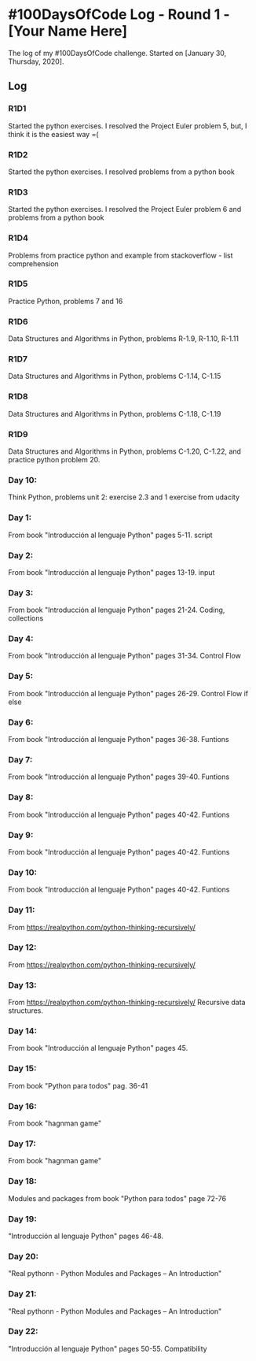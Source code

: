# #100DaysOfCode Log - Round 1 - [Your Name Here]

The log of my #100DaysOfCode challenge. Started on [January 30, Thursday, 2020].

## Log

### R1D1 
Started the python exercises. I resolved the Project Euler problem 5, but, I think it is the easiest way =(

### R1D2
Started the python exercises. I resolved problems from a python book

### R1D3
Started the python exercises. I resolved the Project Euler problem 6 and problems from a python book

### R1D4
Problems from practice python and example from stackoverflow - list comprehension

### R1D5
Practice Python, problems 7 and 16

### R1D6
Data Structures and Algorithms in Python, problems R-1.9, R-1.10, R-1.11

### R1D7
Data Structures and Algorithms in Python, problems C-1.14, C-1.15

### R1D8
Data Structures and Algorithms in Python, problems C-1.18, C-1.19

### R1D9
Data Structures and Algorithms in Python, problems C-1.20, C-1.22, and practice python problem 20.

### Day 10: 
Think Python, problems unit 2: exercise 2.3 and 1 exercise from udacity


### Day 1:
From book "Introducción al lenguaje Python" pages 5-11. script

### Day 2:
From book "Introducción al lenguaje Python" pages 13-19. input

### Day 3:
From book "Introducción al lenguaje Python" pages 21-24. Coding, collections

### Day 4:
From book "Introducción al lenguaje Python" pages 31-34. Control Flow

### Day 5:
From book "Introducción al lenguaje Python" pages 26-29. Control Flow if else

### Day 6:
From book "Introducción al lenguaje Python" pages 36-38. Funtions

### Day 7:
From book "Introducción al lenguaje Python" pages 39-40. Funtions

### Day 8:
From book "Introducción al lenguaje Python" pages 40-42. Funtions

### Day 9:
From book "Introducción al lenguaje Python" pages 40-42. Funtions

### Day 10:
From book "Introducción al lenguaje Python" pages 40-42. Funtions

### Day 11:
From https://realpython.com/python-thinking-recursively/

### Day 12:
From https://realpython.com/python-thinking-recursively/

### Day 13:
From https://realpython.com/python-thinking-recursively/ Recursive data structures.

### Day 14:
From book "Introducción al lenguaje Python" pages 45.

### Day 15: 
From book "Python para todos" pag. 36-41

### Day 16: 
From book "hagnman game"

### Day 17: 
From book "hagnman game"

### Day 18: 
Modules and packages from book "Python para todos" page 72-76

### Day 19: 
"Introducción al lenguaje Python" pages 46-48.

### Day 20:
"Real pythonn - Python Modules and Packages – An Introduction"

### Day 21: 
"Real pythonn - Python Modules and Packages – An Introduction"

### Day 22:
"Introducción al lenguaje Python" pages 50-55. Compatibility